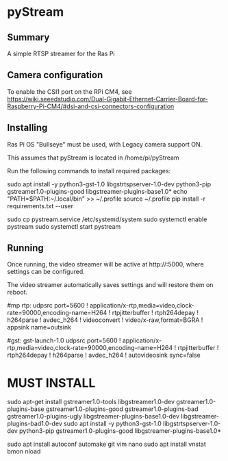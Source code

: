 # pyStream

## Summary

A simple RTSP streamer for the Ras Pi

## Camera configuration

To enable the CSI1 port on the RPi CM4, see https://wiki.seeedstudio.com/Dual-Gigabit-Ethernet-Carrier-Board-for-Raspberry-Pi-CM4/#dsi-and-csi-connectors-configuration

## Installing

Ras Pi OS "Bullseye" must be used, with Legacy camera support ON.

This assumes that pyStream is located in /home/pi/pyStream

Run the following commands to install required packages:

sudo apt install -y python3-gst-1.0 libgstrtspserver-1.0-dev python3-pip gstreamer1.0-plugins-good libgstreamer-plugins-base1.0*
echo "PATH=\$PATH:~/.local/bin" >> ~/.profile
source ~/.profile
pip install -r requirements.txt --user

sudo cp pystream.service /etc/systemd/system
sudo systemctl enable pystream
sudo systemctl start pystream

## Running

Once running, the video streamer will be active at http://<CM4 IP>:5000, where settings can be configured.

The video streamer automatically saves settings and will restore them on reboot.


#mp rtp:
udpsrc port=5600 ! application/x-rtp,media=video,clock-rate=90000,encoding-name=H264 ! rtpjitterbuffer ! rtph264depay ! h264parse ! avdec_h264 ! videoconvert ! video/x-raw,format=BGRA ! appsink name=outsink

#gst:
gst-launch-1.0 udpsrc port=5600 ! application/x-rtp,media=video,clock-rate=90000,encoding-name=H264 ! rtpjitterbuffer ! rtph264depay ! h264parse ! avdec_h264 ! autovideosink sync=false

# MUST INSTALL
sudo apt-get install gstreamer1.0-tools libgstreamer1.0-dev gstreamer1.0-plugins-base gstreamer1.0-plugins-good gstreamer1.0-plugins-bad gstreamer1.0-plugins-ugly libgstreamer-plugins-base1.0-dev libgstreamer-plugins-bad1.0-dev
sudo apt install -y python3-gst-1.0 libgstrtspserver-1.0-dev python3-pip gstreamer1.0-plugins-good libgstreamer-plugins-base1.0*

sudo apt install autoconf automake git vim nano
sudo apt install vnstat bmon nload


